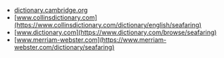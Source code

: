 * [dictionary.cambridge.org](https://dictionary.cambridge.org/dictionary/english/seafaring)
* [www.collinsdictionary.com](https://www.collinsdictionary.com/dictionary/english/seafaring)
* [www.dictionary.com](https://www.dictionary.com/browse/seafaring)
* [www.merriam-webster.com](https://www.merriam-webster.com/dictionary/seafaring)
